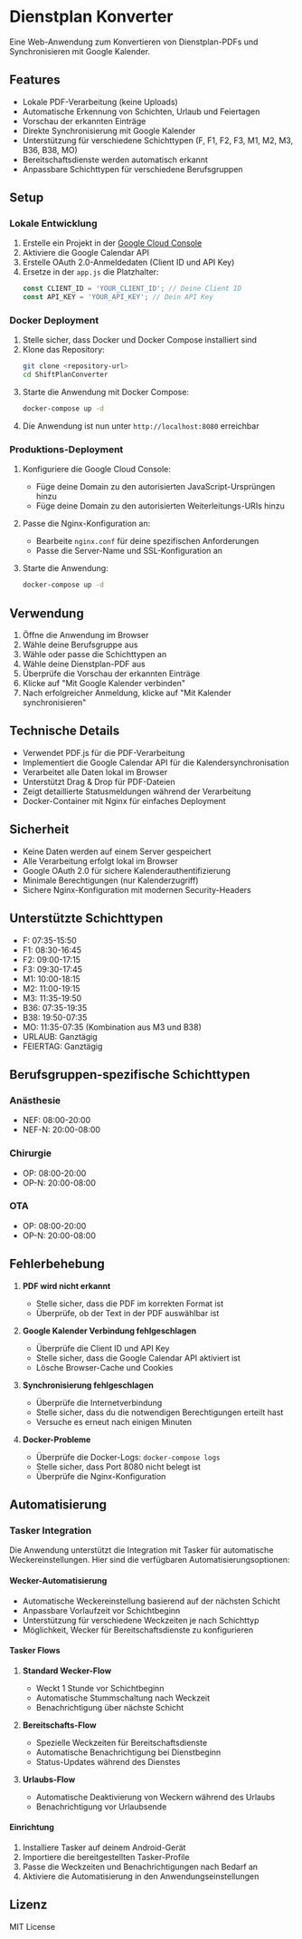 # Dienstplan Konverter

Eine Web-Anwendung zum Konvertieren von Dienstplan-PDFs und Synchronisieren mit Google Kalender.

## Features

- Lokale PDF-Verarbeitung (keine Uploads)
- Automatische Erkennung von Schichten, Urlaub und Feiertagen
- Vorschau der erkannten Einträge
- Direkte Synchronisierung mit Google Kalender
- Unterstützung für verschiedene Schichttypen (F, F1, F2, F3, M1, M2, M3, B36, B38, MO)
- Bereitschaftsdienste werden automatisch erkannt
- Anpassbare Schichttypen für verschiedene Berufsgruppen

## Setup

### Lokale Entwicklung

1. Erstelle ein Projekt in der [Google Cloud Console](https://console.cloud.google.com/)
2. Aktiviere die Google Calendar API
3. Erstelle OAuth 2.0-Anmeldedaten (Client ID und API Key)
4. Ersetze in der `app.js` die Platzhalter:
   ```javascript
   const CLIENT_ID = 'YOUR_CLIENT_ID'; // Deine Client ID
   const API_KEY = 'YOUR_API_KEY'; // Dein API Key
   ```

### Docker Deployment

1. Stelle sicher, dass Docker und Docker Compose installiert sind
2. Klone das Repository:
   ```bash
   git clone <repository-url>
   cd ShiftPlanConverter
   ```
3. Starte die Anwendung mit Docker Compose:
   ```bash
   docker-compose up -d
   ```
4. Die Anwendung ist nun unter `http://localhost:8080` erreichbar

### Produktions-Deployment

1. Konfiguriere die Google Cloud Console:
   - Füge deine Domain zu den autorisierten JavaScript-Ursprüngen hinzu
   - Füge deine Domain zu den autorisierten Weiterleitungs-URIs hinzu

2. Passe die Nginx-Konfiguration an:
   - Bearbeite `nginx.conf` für deine spezifischen Anforderungen
   - Passe die Server-Name und SSL-Konfiguration an

3. Starte die Anwendung:
   ```bash
   docker-compose up -d
   ```

## Verwendung

1. Öffne die Anwendung im Browser
2. Wähle deine Berufsgruppe aus
3. Wähle oder passe die Schichttypen an
4. Wähle deine Dienstplan-PDF aus
5. Überprüfe die Vorschau der erkannten Einträge
6. Klicke auf "Mit Google Kalender verbinden"
7. Nach erfolgreicher Anmeldung, klicke auf "Mit Kalender synchronisieren"

## Technische Details

- Verwendet PDF.js für die PDF-Verarbeitung
- Implementiert die Google Calendar API für die Kalendersynchronisation
- Verarbeitet alle Daten lokal im Browser
- Unterstützt Drag & Drop für PDF-Dateien
- Zeigt detaillierte Statusmeldungen während der Verarbeitung
- Docker-Container mit Nginx für einfaches Deployment

## Sicherheit

- Keine Daten werden auf einem Server gespeichert
- Alle Verarbeitung erfolgt lokal im Browser
- Google OAuth 2.0 für sichere Kalenderauthentifizierung
- Minimale Berechtigungen (nur Kalenderzugriff)
- Sichere Nginx-Konfiguration mit modernen Security-Headers

## Unterstützte Schichttypen

- F: 07:35-15:50
- F1: 08:30-16:45
- F2: 09:00-17:15
- F3: 09:30-17:45
- M1: 10:00-18:15
- M2: 11:00-19:15
- M3: 11:35-19:50
- B36: 07:35-19:35
- B38: 19:50-07:35
- MO: 11:35-07:35 (Kombination aus M3 und B38)
- URLAUB: Ganztägig
- FEIERTAG: Ganztägig

## Berufsgruppen-spezifische Schichttypen

### Anästhesie
- NEF: 08:00-20:00
- NEF-N: 20:00-08:00

### Chirurgie
- OP: 08:00-20:00
- OP-N: 20:00-08:00

### OTA
- OP: 08:00-20:00
- OP-N: 20:00-08:00

## Fehlerbehebung

1. **PDF wird nicht erkannt**
   - Stelle sicher, dass die PDF im korrekten Format ist
   - Überprüfe, ob der Text in der PDF auswählbar ist

2. **Google Kalender Verbindung fehlgeschlagen**
   - Überprüfe die Client ID und API Key
   - Stelle sicher, dass die Google Calendar API aktiviert ist
   - Lösche Browser-Cache und Cookies

3. **Synchronisierung fehlgeschlagen**
   - Überprüfe die Internetverbindung
   - Stelle sicher, dass du die notwendigen Berechtigungen erteilt hast
   - Versuche es erneut nach einigen Minuten

4. **Docker-Probleme**
   - Überprüfe die Docker-Logs: `docker-compose logs`
   - Stelle sicher, dass Port 8080 nicht belegt ist
   - Überprüfe die Nginx-Konfiguration

## Automatisierung

### Tasker Integration
Die Anwendung unterstützt die Integration mit Tasker für automatische Weckereinstellungen. Hier sind die verfügbaren Automatisierungsoptionen:

#### Wecker-Automatisierung
- Automatische Weckereinstellung basierend auf der nächsten Schicht
- Anpassbare Vorlaufzeit vor Schichtbeginn
- Unterstützung für verschiedene Weckzeiten je nach Schichttyp
- Möglichkeit, Wecker für Bereitschaftsdienste zu konfigurieren

#### Tasker Flows
1. **Standard Wecker-Flow**
   - Weckt 1 Stunde vor Schichtbeginn
   - Automatische Stummschaltung nach Weckzeit
   - Benachrichtigung über nächste Schicht

2. **Bereitschafts-Flow**
   - Spezielle Weckzeiten für Bereitschaftsdienste
   - Automatische Benachrichtigung bei Dienstbeginn
   - Status-Updates während des Dienstes

3. **Urlaubs-Flow**
   - Automatische Deaktivierung von Weckern während des Urlaubs
   - Benachrichtigung vor Urlaubsende

#### Einrichtung
1. Installiere Tasker auf deinem Android-Gerät
2. Importiere die bereitgestellten Tasker-Profile
3. Passe die Weckzeiten und Benachrichtigungen nach Bedarf an
4. Aktiviere die Automatisierung in den Anwendungseinstellungen

## Lizenz

MIT License 